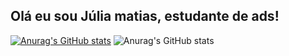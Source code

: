 ## Olá eu sou Júlia matias, estudante de ads!

[![Anurag's GitHub stats](https://github-readme-stats.vercel.app/api?username=anuraghazra)](https://github.com/J7liaM/github-readme-stats)
![Anurag's GitHub stats](https://github-readme-stats.vercel.app/api?username=anuraghazra&show_icons=true&theme=gruvbox)
